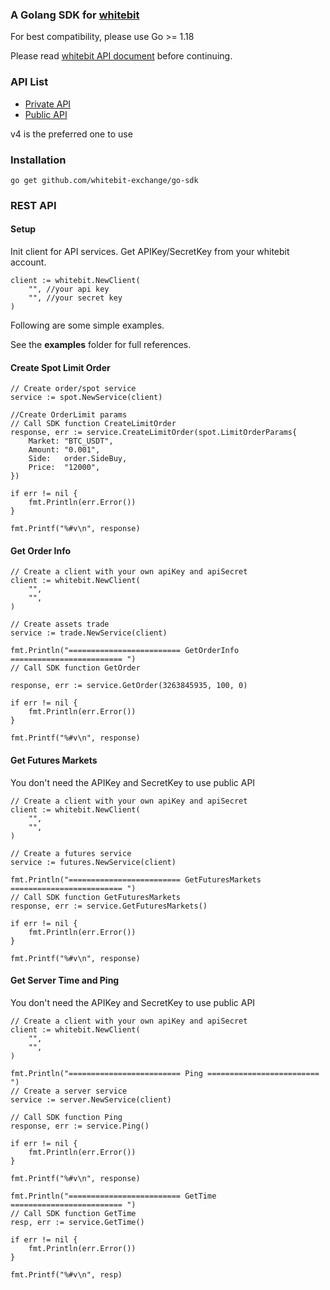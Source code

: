 ### A Golang SDK for [whitebit](https://www.whitebit.com)

For best compatibility, please use Go >= 1.18

Please read [whitebit API document](https://whitebit-exchange.github.io/api-docs/) before continuing.

### API List

- [Private API](https://whitebit-exchange.github.io/api-docs/docs/category/private)
- [Public API](https://whitebit-exchange.github.io/api-docs/docs/category/public)

v4 is the preferred one to use

### Installation
```shell
go get github.com/whitebit-exchange/go-sdk
```
### REST API

#### Setup

Init client for API services. Get APIKey/SecretKey from your whitebit account.

```golang
client := whitebit.NewClient(
    "", //your api key
    "", //your secret key
)
```
Following are some simple examples. 

See the **examples** folder for full references.

#### Create Spot Limit Order

```golang
// Create order/spot service
service := spot.NewService(client)

//Create OrderLimit params
// Call SDK function CreateLimitOrder
response, err := service.CreateLimitOrder(spot.LimitOrderParams{
    Market: "BTC_USDT",
    Amount: "0.001",
    Side:   order.SideBuy,
    Price:  "12000",
})

if err != nil {
    fmt.Println(err.Error())
}

fmt.Printf("%#v\n", response)
```

#### Get Order Info

```golang
// Create a client with your own apiKey and apiSecret
client := whitebit.NewClient(
    "",
    "",
)

// Create assets trade
service := trade.NewService(client)

fmt.Println("========================= GetOrderInfo ========================= ")
// Call SDK function GetOrder

response, err := service.GetOrder(3263845935, 100, 0)

if err != nil {
    fmt.Println(err.Error())
}

fmt.Printf("%#v\n", response)
```

#### Get Futures Markets
You don't need the APIKey and SecretKey to use public API
```golang
// Create a client with your own apiKey and apiSecret
client := whitebit.NewClient(
    "",
    "",
)

// Create a futures service
service := futures.NewService(client)

fmt.Println("========================= GetFuturesMarkets ========================= ")
// Call SDK function GetFuturesMarkets
response, err := service.GetFuturesMarkets()

if err != nil {
    fmt.Println(err.Error())
}

fmt.Printf("%#v\n", response)
```

#### Get Server Time and Ping
You don't need the APIKey and SecretKey to use public API
```golang
// Create a client with your own apiKey and apiSecret
client := whitebit.NewClient(
    "",
    "",
)

fmt.Println("========================= Ping ========================= ")
// Create a server service
service := server.NewService(client)

// Call SDK function Ping
response, err := service.Ping()

if err != nil {
    fmt.Println(err.Error())
}

fmt.Printf("%#v\n", response)

fmt.Println("========================= GetTime ========================= ")
// Call SDK function GetTime
resp, err := service.GetTime()

if err != nil {
    fmt.Println(err.Error())
}

fmt.Printf("%#v\n", resp)
```
